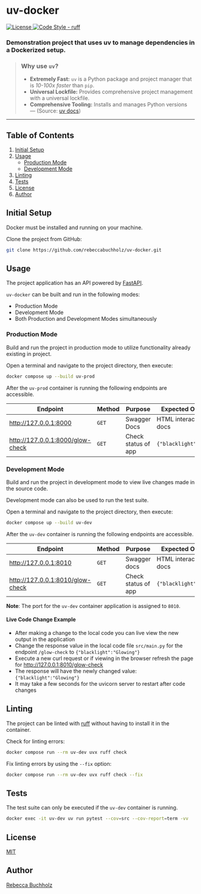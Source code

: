 # uv-docker

<div>
    <a href="https://github.com/rebeccabuchholz/uv-docker/blob/main/LICENSE" target="_blank">
      <img alt="License" src="https://img.shields.io/pypi/l/websnap?color=%232780C1">
    </a>
    <a href="https://docs.astral.sh/ruff" target="_blank">
       <img alt="Code Style - ruff" src="https://img.shields.io/badge/style-ruff-41B5BE?style=flat">
    </a>
</div>

### Demonstration project that uses uv to manage dependencies in a Dockerized setup.

> ### **Why use `uv`?**
> - **Extremely Fast:** `uv` is a Python package and project manager that is _10-100x faster_ than `pip`. 
> - **Universal Lockfile:** Provides comprehensive project management with a universal lockfile.
> - **Comprehensive Tooling:** Installs and manages Python versions <br>
> — (Source: [uv docs](https://docs.astral.sh/uv/))

---


## Table of Contents
1. [Initial Setup](#initial-setup)
2. [Usage](#usage)
   - [Production Mode](#production-mode)
   - [Development Mode](#development-mode)
3. [Linting](#linting)
4. [Tests](#tests)
5. [License](#license)
6. [Author](#Author)


## Initial Setup

Docker must be installed and running on your machine. 

Clone the project from GitHub: 

```bash
git clone https://github.com/rebeccabuchholz/uv-docker.git
```


## Usage

The project application has an API powered by [FastAPI](https://fastapi.tiangolo.com).

`uv-docker` can be built and run in the following modes:
- Production Mode
- Development Mode
- Both Production and Development Modes simultaneously  

### Production Mode

Build and run the project in production mode to utilize functionality already existing in project.  

Open a terminal and navigate to the project directory, then execute:
```bash
docker compose up --build uv-prod
```

After the ```uv-prod``` container is running the following endpoints are accessible.

| Endpoint                         | Method    | Purpose             | Expected Output           |
|----------------------------------|-----------|---------------------|---------------------------|
| http://127.0.0.1:8000            | ```GET``` | Swagger Docs        | HTML interactive docs     |
| http://127.0.0.1:8000/glow-check | ```GET``` | Check status of app | ```{"blacklight":"ON"}``` |

### Development Mode

Build and run the project in development mode to view live changes made in the source code.

Development mode can also be used to run the test suite. 

Open a terminal and navigate to the project directory, then execute:
```bash
docker compose up --build uv-dev
```

After the ```uv-dev``` container is running the following endpoints are accessible.

| Endpoint                         | Method    | Purpose             | Expected Output           |
|----------------------------------|-----------|---------------------|---------------------------|
| http://127.0.0.1:8010            | ```GET``` | Swagger docs        | HTML interactive docs     |
| http://127.0.0.1:8010/glow-check | ```GET``` | Check status of app | ```{"blacklight":"ON"}``` |

**Note**: The port for the ```uv-dev``` container application is assigned to ```8010```.

#### Live Code Change Example
- After making a change to the local code you can live view the new output in the application
- Change the response value in the local code file ```src/main.py``` for the endpoint ```/glow-check``` to `{"blacklight":"Glowing"}`
- Execute a new curl request or if viewing in the browser refresh the page for http://127.0.0.1:8010/glow-check 
- The response will have the newly changed value: `{"blacklight":"Glowing"}`
- It may take a few seconds for the uvicorn server to restart after code changes


## Linting

The project can be linted with [ruff](https://docs.astral.sh/ruff/) without having to install it in the container.

Check for linting errors:
```bash
docker compose run --rm uv-dev uvx ruff check
```

Fix linting errors by using the ```--fix``` option: 
```bash
docker compose run --rm uv-dev uvx ruff check --fix
```


## Tests

The test suite can only be executed if the ```uv-dev``` container is running.  
```bash
docker exec -it uv-dev uv run pytest --cov=src --cov-report=term -vv
```

## License

[MIT](https://raw.githubusercontent.com/rebeccabuchholz/uv-docker/refs/heads/main/LICENSE)


## Author

<a href="http://www.linkedin.com/in/rebeccabuchholz" target="_blank">Rebecca Buchholz</a>